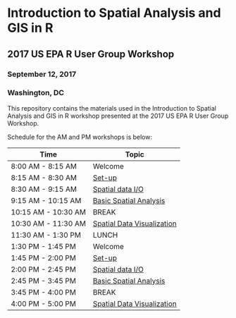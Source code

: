 # Introduction to Spatial Analysis and GIS in R
## 2017 US EPA R User Group Workshop
### September 12, 2017
### Washington, DC

This repository contains the materials used in the Introduction to Spatial Analysis and GIS in R workshop presented at the 2017 US EPA R User Group Workshop.  

Schedule for the AM and PM workshops is below:

|Time|Topic|
|----|-----|
|8:00 AM - 8:15 AM|Welcome|
|8:15 AM - 8:30 AM|[Set-up](lessons/set_up.md)|
|8:30 AM - 9:15 AM|[Spatial data I/O](lessons/spatial_data_io.md)|
|9:15 AM - 10:15 AM|[Basic Spatial Analysis](lessons/basic_spatial_analysis.md)|
|10:15 AM - 10:30 AM | BREAK |
|10:30 AM - 11:30 AM|[Spatial Data Visualization](lessons/spatial_data_viz.md)|
|11:30 AM - 1:30 PM| LUNCH |
|1:30 PM - 1:45 PM|Welcome|
|1:45 PM - 2:00 PM|[Set-up](lessons/set_up.md)|
|2:00 PM - 2:45 PM|[Spatial data I/O](lessons/spatial_data_io.md)|
|2:45 PM - 3:45 PM|[Basic Spatial Analysis](lessons/basic_spatial_analysis.md)|
|3:45 PM - 4:00 PM| BREAK |
|4:00 PM - 5:00 PM|[Spatial Data Visualization](lessons/spatial_data_viz.md)|